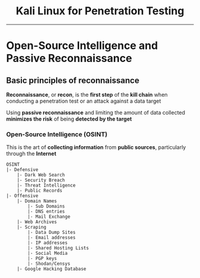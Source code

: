 <h1 align="center">
                       Kali Linux for Penetration Testing
</h1>

---

# Open-Source Intelligence and Passive Reconnaissance

## Basic principles of reconnaissance

**Reconnaissance**, or **recon**, is the **first step** of the **kill chain** when conducting a penetration test or an attack against a data target

Using **passive reconnaissance** and limiting the amount of data collected **minimizes the risk** of being **detected by the target**

### Open-Source Intelligence (OSINT)

This is the art of **collecting information** from **public sources**, particularly through the **Internet**

```
OSINT
|- Defensive
    |- Dark Web Search
    |- Security Breach
    |- Threat Intelligence
    |- Public Records
|- Offensive
    |- Domain Names
        |- Sub Domains
        |- DNS entries
        |- Mail Exchange
    |- Web Archives
    |- Scraping
        |- Data Dump Sites
        |- Email addresses
        |- IP addresses
        |- Shared Hosting Lists
        |- Social Media
        |- PGP keys
        |- Shodan/Censys
    |- Google Hacking Database
```
